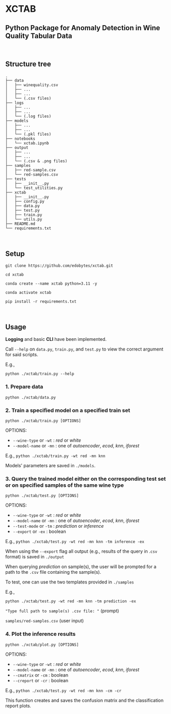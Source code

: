 # XCTAB

## Python Package for Anomaly Detection in Wine Quality Tabular Data

<br>

## Structure tree
```
.         
├── data
│   ├── winequality.csv          
│   ├── ...            
│   ├── ...                      
│   └── (.csv files)    
├── logs
│   ├── ...            
│   ├── ...                      
│   └── (.log files)             
├── models
│   ├── ...            
│   ├── ...                      
│   └── (.pkl files)          
├── notebooks
│   └── xctab.ipynb
├── output                        
│   ├── ...            
│   ├── ...                      
│   └── (.csv & .png files)
├── samples
│   ├── red-sample.csv                       
│   └── red-samples.csv    
├── tests
│   ├── __init__.py                       
│   └── test_utilities.py            
├── xctab           
│   ├── __init__.py                
│   ├── config.py           
│   ├── data.py         
│   ├── test.py       
│   ├── train.py              
│   └── utils.py
├── README.md           
└── requirements.txt   
```

<br> 

## Setup

```
git clone https://github.com/edobytes/xctab.git
```

```
cd xctab
```

```
conda create --name xctab python=3.11 -y

conda activate xctab

pip install -r requirements.txt
```

<br>

## Usage

**Logging** and basic **CLI** have been implemented.

Call `--help` on `data.py`, `train.py`, and `test.py` to view the correct argument for said scripts. 

E.g.,

```
python ./xctab/train.py --help
```


### 1. Prepare data

```
python ./xctab/data.py
```

### 2. Train a specified model on a specified train set 

```
python ./xctab/train.py [OPTIONS]
```

OPTIONS:

* `--wine-type` or `-wt` : _red_ or _white_
* `--model-name` or `-mn` : one of _autoencoder_, _ecod_, _knn_, _iforest_

E.g.,  `python ./xctab/train.py -wt red -mn knn`

Models' parameters are saved in `./models`.

### 3. Query the trained model either on the corresponding test set or on specified samples of the same wine type

```
python ./xctab/test.py [OPTIONS]
```

OPTIONS:
* `--wine-type` or `-wt` : _red_ or _white_
* `--model-name` or `-mn` : one of _autoencoder_, _ecod_, _knn_, _iforest_
* `--test-mode` or `-tm` : _prediction_ or _inference_
* `--export` or `-ex` : boolean

E.g., `python ./xctab/test.py -wt red -mn knn -tm inference -ex`

When using the `--export` flag all output (e.g., results of the query in .`csv` format) is saved in `./output`

When querying _prediction_ on sample(s), the user will be prompted for a path to the `.csv` file containing the sample(s).

To test, one can use the two templates provided in `./samples`

E.g.,

`python ./xctab/test.py -wt red -mn knn -tm prediction -ex`

`"Type full path to sample(s) .csv file: "` (prompt)

`samples/red-samples.csv` (user input)

### 4. Plot the inference results

```
python ./xctab/plot.py [OPTIONS]
```

OPTIONS:
* `--wine-type` or `-wt` : _red_ or _white_
* `--model-name` or `-mn` : one of _autoencoder_, _ecod_, _knn_, _iforest_
* `--cmatrix` or `-cm` : boolean
* `--creport` or `-cr` : boolean

E.g., `python ./xctab/test.py -wt red -mn knn -cm -cr`

This function creates and saves the confusion matrix and the classification report plots.